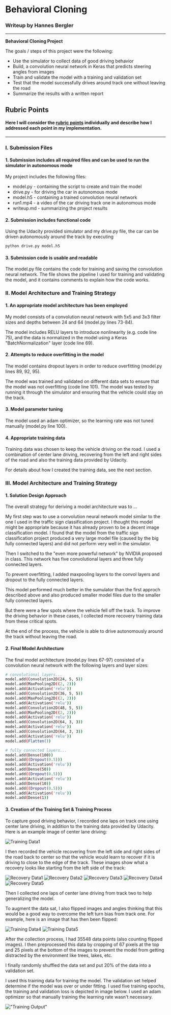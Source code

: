 # **Behavioral Cloning** 

### Writeup by Hannes Bergler
---

**Behavioral Cloning Project**

The goals / steps of this project were the following:
* Use the simulator to collect data of good driving behavior
* Build, a convolution neural network in Keras that predicts steering angles from images
* Train and validate the model with a training and validation set
* Test that the model successfully drives around track one without leaving the road
* Summarize the results with a written report


[//]: # (Image References)

[image1]: ./examples/center.jpg "Center Driving"
[image2]: ./examples/recovery1.jpg "Recovery Data1"
[image3]: ./examples/recovery1.jpg "Recovery Data2"
[image4]: ./examples/recovery1.jpg "Recovery Data3"
[image5]: ./examples/recovery1.jpg "Recovery Data4"
[image6]: ./examples/recovery1.jpg "Recovery Data5"
[image7]: ./examples/not-flipped.jpg "Image Before Flipping"
[image8]: ./examples/flipped.jpg "Flipped Image"
[image9]: output.PNG "Training Output"


## Rubric Points
#### Here I will consider the [rubric points](https://review.udacity.com/#!/rubrics/432/view) individually and describe how I addressed each point in my implementation.  

---
### I. Submission Files

#### 1. Submission includes all required files and can be used to run the simulator in autonomous mode

My project includes the following files:
* model.py - containing the script to create and train the model
* drive.py - for driving the car in autonomous mode
* model.h5 - containing a trained convolution neural network 
* run1.mp4 - a video of the car driving track one in autonomous mode
* writeup.md - summarizing the project results

#### 2. Submission includes functional code

Using the Udacity provided simulator and my drive.py file, the car can be driven autonomously around the track by executing 
```sh
python drive.py model.h5
```

#### 3. Submission code is usable and readable

The model.py file contains the code for training and saving the convolution neural network. The file shows the pipeline I used for training and validating the model, and it contains comments to explain how the code works.


### II. Model Architecture and Training Strategy

#### 1. An appropriate model architecture has been employed

My model consists of a convolution neural network with 5x5 and 3x3 filter sizes and depths between 24 and 64 (model.py lines 73-84).

The model includes RELU layers to introduce nonlinearity (e.g. code line 75), and the data is normalized in the model using a Keras "BatchNormalization" layer (code line 69).

#### 2. Attempts to reduce overfitting in the model

The model contains dropout layers in order to reduce overfitting (model.py lines 89, 92, 95). 

The model was trained and validated on different data sets to ensure that the model was not overfitting (code line 101). The model was tested by running it through the simulator and ensuring that the vehicle could stay on the track.

#### 3. Model parameter tuning

The model used an adam optimizer, so the learning rate was not tuned manually (model.py line 100).

#### 4. Appropriate training data

Training data was chosen to keep the vehicle driving on the road. I used a combination of center lane driving, recovering from the left and right sides of the road and also the training data provided by Udacity.

For details about how I created the training data, see the next section. 


### III. Model Architecture and Training Strategy

#### 1. Solution Design Approach

The overall strategy for deriving a model architecture was to ...

My first step was to use a convolution neural network model similar to the one I used in the traffic sign classification project. I thought this model might be appropriate because it has already proven to be a decent image classification model.
I found that the model from the traffic sign classification project produced a very large model file (caused by the big fully connected layers) and did not perform very well in the simulator.

Then I switched to the "even more powerful network" by NVIDIA proposed in class. This network has five convolutional layers and three fully connected layers.

To prevent overfitting, I added maxpooling layers to the convol layers and dropout to the fully connected layers.

This model performed much better in the sumulator than the first approch described above and also produced smaller model files due to the smaller fully connected layers.

But there were a few spots where the vehicle fell off the track. To improve the driving behavior in these cases, I collected more recovery training data from these critical spots.

At the end of the process, the vehicle is able to drive autonomously around the track without leaving the road.

#### 2. Final Model Architecture

The final model architecture (model.py lines 67-97) consisted of a convolution neural network with the following layers and layer sizes:

```sh
# convolutional layers...
model.add(Convolution2D(24, 5, 5))
model.add(MaxPooling2D((2, 2)))
model.add(Activation('relu'))
model.add(Convolution2D(36, 5, 5))
model.add(MaxPooling2D((2, 2)))
model.add(Activation('relu'))
model.add(Convolution2D(48, 5, 5))
model.add(MaxPooling2D((2, 2)))
model.add(Activation('relu'))
model.add(Convolution2D(64, 3, 3))
model.add(Activation('relu'))
model.add(Convolution2D(64, 3, 3))
model.add(Activation('relu'))
model.add(Flatten())

# fully connected layers...
model.add(Dense(100))
model.add((Dropout(0.5)))
model.add(Activation('relu'))
model.add(Dense(50))
model.add((Dropout(0.5)))
model.add(Activation('relu'))
model.add(Dense(10))
model.add((Dropout(0.5)))
model.add(Activation('relu'))
model.add(Dense(1))
```

#### 3. Creation of the Training Set & Training Process

To capture good driving behavior, I recorded one laps on track one using center lane driving, in addition to the training data provided by Udacity. Here is an example image of center lane driving:

![Training Data1][image1]

I then recorded the vehicle recovering from the left side and right sides of the road back to center so that the vehicle would learn to recover if it is driving to close to the edge of the track. These images show what a recovery looks like starting from the left side of the track:

![Recovery Data1][image2]
![Recovery Data2][image3]
![Recovery Data3][image4]
![Recovery Data4][image5]
![Recovery Data5][image6]

Then I collected one laps of center lane driving from track two to help generalizing the model.

To augment the data sat, I also flipped images and angles thinking that this would be a good way to overcome the left turn bias from track one. For example, here is an image that has then been flipped:

![Training Data4][image7]
![Training Data5][image8]


After the collection process, I had 35548 data points (also counting flipped images). I then preprocessed this data by cropping of 67 pixels at the top and 25 pixels at the bottom of the images to prevent the model from getting distracted by the environment like trees, lakes, etc.

I finally randomly shuffled the data set and put 20% of the data into a validation set.

I used this training data for training the model. The validation set helped determine if the model was over or under fitting. I used five training epochs, the training and validation loss is depicted in image below. I used an adam optimizer so that manually training the learning rate wasn't necessary.

!["Training Output"][image9]